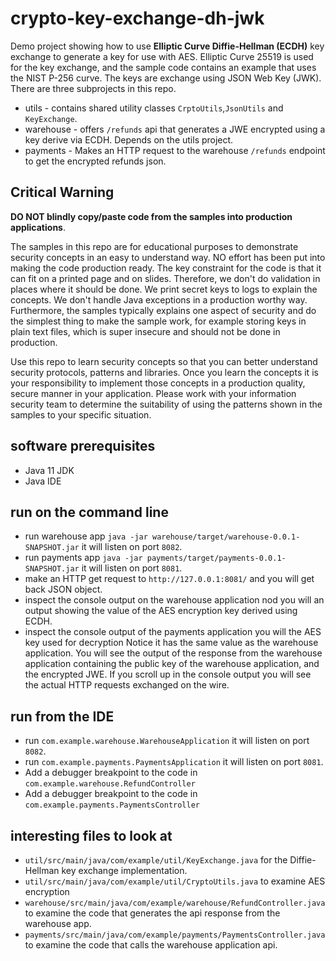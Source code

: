 # crypto-key-exchange-dh-jwk

Demo project showing how to use **Elliptic Curve Diffie-Hellman (ECDH)** key exchange to generate 
a key for use with AES. Elliptic Curve 25519 is used for the key exchange, and the sample code
contains an example that uses the NIST P-256 curve. The keys are exchange using JSON Web Key (JWK).
There are three subprojects in this repo.

* utils - contains shared utility classes `CrptoUtils`,`JsonUtils` and `KeyExchange`.  
* warehouse - offers `/refunds` api that generates a JWE encrypted using a key derive via ECDH. 
  Depends on the utils project. 
* payments -  Makes an HTTP request to the warehouse `/refunds` endpoint to get the encrypted 
  refunds json. 

## Critical Warning

**DO NOT blindly copy/paste code from the samples into production applications**. 

The samples in this repo are for educational purposes to demonstrate security concepts in an easy
to understand way. NO effort has been put into making the code production ready. The key 
constraint for the code is that it can fit on a printed page and on slides. Therefore, we don't do 
validation in places where it should be done. We print secret keys to logs to explain the concepts.
We don't handle Java exceptions in a production worthy way. Furthermore, the samples typically 
explains one aspect of security and do the simplest thing to make the sample work, for example 
storing keys in plain text files, which is super insecure and should not be done in production.

Use this repo to learn security concepts so that you can better understand security protocols,
patterns and libraries. Once you learn the concepts it is your responsibility to implement those
concepts in a production quality, secure manner in your application. Please work with your 
information security team to determine the suitability of using the patterns shown in the 
samples to your specific situation.

## software prerequisites 

* Java 11 JDK 
* Java IDE 

## run on the command line

* run warehouse app `java -jar warehouse/target/warehouse-0.0.1-SNAPSHOT.jar` it will listen on 
  port `8082`. 
* run payments app `java -jar payments/target/payments-0.0.1-SNAPSHOT.jar` it will listen on port 
  `8081`.
* make an HTTP get request to `http://127.0.0.1:8081/` and you will get back JSON object.
* inspect the console output on the warehouse application nod you will an output showing the 
  value of the AES encryption key derived using ECDH. 
* inspect the console output of the payments application you will the AES key used for decryption 
  Notice it has the same value as the warehouse application. You will see the output of the
  response from the warehouse application containing the public key of the warehouse application, 
  and the encrypted JWE. If you scroll up in the console output you will see the actual HTTP 
  requests exchanged on the wire. 

## run from the IDE 

* run `com.example.warehouse.WarehouseApplication` it will listen on port `8082`. 
* run `com.example.payments.PaymentsApplication` it will listen on port `8081`. 
* Add a debugger breakpoint to the code in `com.example.warehouse.RefundController` 
* Add a debugger breakpoint to the code in `com.example.payments.PaymentsController`

## interesting files to look at 

* `util/src/main/java/com/example/util/KeyExchange.java` for the Diffie-Hellman key exchange
  implementation. 
* `util/src/main/java/com/example/util/CryptoUtils.java` to examine AES encryption
* `warehouse/src/main/java/com/example/warehouse/RefundController.java` to examine the code
that generates the api response from the warehouse app. 
* `payments/src/main/java/com/example/payments/PaymentsController.java` to examine the code 
  that calls the warehouse application api. 

